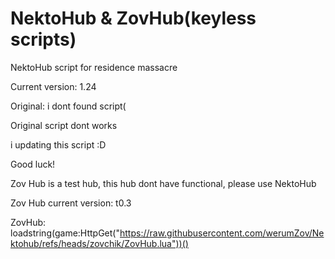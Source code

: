 # NektoHub & ZovHub(keyless scripts)
NektoHub script for residence massacre

Current version: 1.24













Original: i dont found script(


Original script dont works


i updating this script :D

Good luck!




Zov Hub is a test hub, this hub dont have functional, please use NektoHub


Zov Hub current version: t0.3






ZovHub: loadstring(game:HttpGet("https://raw.githubusercontent.com/werumZov/Nektohub/refs/heads/zovchik/ZovHub.lua"))()
